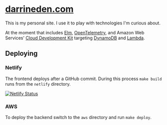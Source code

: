# [darrineden.com](https://darrineden.com)
This is my personal site. I use it to play with technologies I'm curious about.

At the moment that includes [Elm](https://elm-lang.org/), [OpenTelemetry](https://opentelemetry.io/),
and Amazon Web Services' [Cloud Development Kit](https://aws.amazon.com/cdk/)
targeting [DynamoDB](https://aws.amazon.com/dynamodb/) and [Lambda](https://aws.amazon.com/lambda/).

## Deploying

### Netlify
The frontend deploys after a GitHub commit. During this process `make build` runs from the `netlify` directory.

[![Netlify Status](https://api.netlify.com/api/v1/badges/3835ae1e-7244-4ffe-90d3-36dfc37fe4a7/deploy-status)](https://app.netlify.com/sites/darrineden/deploys)

### AWS

To deploy the backend switch to the `aws` directory and run `make deploy`.
